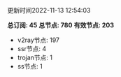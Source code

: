更新时间2022-11-13 12:54:03

**总订阅: 45**
**总节点: 780**
**有效节点: 203**
- v2ray节点: 197
- ssr节点: 4
- trojan节点: 1
- ss节点: 1
